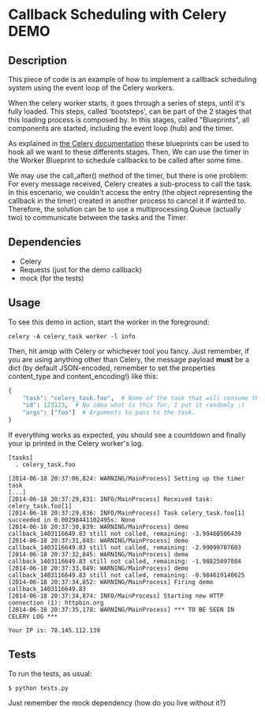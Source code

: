 Callback Scheduling with Celery DEMO
==================================

Description
-----------

This piece of code is an example of how to implement a callback scheduling system
using the event loop of the Celery workers.

When the celery worker starts, it goes through a series of steps, until it's
fully loaded. This steps, called 'bootsteps', can be part of the 2 stages that
this loading process is composed by. In this stages, called "Blueprints", all
components are started, including the event loop (hub) and the timer.

As explained in [the Celery documentation](http://celery.readthedocs.org/en/latest/userguide/extending.html#timer-scheduling-events)
these blueprints can be used to hook all we want to these differents stages.
Then, We can use the timer in the Worker Blueprint to schedule callbacks to be
called after some time.

We may use the call_after() method of the timer, but there is one problem:
For every message received, Celery creates a sub-process to call the task.
In this escenario, we couldn't access the entry (the object representing the
callback in the timer) created in another process to cancel it if wanted to.
Therefore, the solution can be to use a multiprocessing.Queue (actually two)
to communicate between the tasks and the Timer.

Dependencies
------------
* Celery
* Requests (just for the demo callback)
* mock (for the tests)

Usage
-----
To see this demo in action, start the worker in the foreground:

```
celery -A celery_task worker -l info
```

Then, hit amqp with Celery or whichever tool you fancy. Just remember, if you
are using anything other than Celery, the message payload **must** be a dict
(by default JSON-encoded, remember to set the properties content_type and
content_encoding!) like this:

```python
{
    "task": "celery_task.foo",  # Name of the task that will consume the message
    "id": 123123,  # No idea what is this for, I put it randomly :)
    "args": ["foo"]  # Arguments to pass to the task.
}
```

If everything works as expected, you should see a countdown and finally your ip
printed in the Celery worker's log.

```
[tasks]
  . celery_task.foo

[2014-06-18 20:37:06,824: WARNING/MainProcess] Setting up the timer task
[...]
[2014-06-18 20:37:29,831: INFO/MainProcess] Received task: celery_task.foo[1]
[2014-06-18 20:37:29,836: INFO/MainProcess] Task celery_task.foo[1] succeeded in 0.00298441102495s: None
[2014-06-18 20:37:30,839: WARNING/MainProcess] demo callback_1403116649.83 still not called, remaining: -3.99460506439
[2014-06-18 20:37:31,843: WARNING/MainProcess] demo callback_1403116649.83 still not called, remaining: -2.99099707603
[2014-06-18 20:37:32,845: WARNING/MainProcess] demo callback_1403116649.83 still not called, remaining: -1.98825097084
[2014-06-18 20:37:33,849: WARNING/MainProcess] demo callback_1403116649.83 still not called, remaining: -0.984619140625
[2014-06-18 20:37:34,852: WARNING/MainProcess] Firing demo callback_1403116649.83
[2014-06-18 20:37:34,874: INFO/MainProcess] Starting new HTTP connection (1): httpbin.org
[2014-06-18 20:37:35,178: WARNING/MainProcess] *** TO BE SEEN IN CELERY LOG ***

Your IP is: 78.145.112.139

```

Tests
-----
To run the tests, as usual:

```
$ python tests.py
```

Just remember the mock dependency (how do you live without it?)
